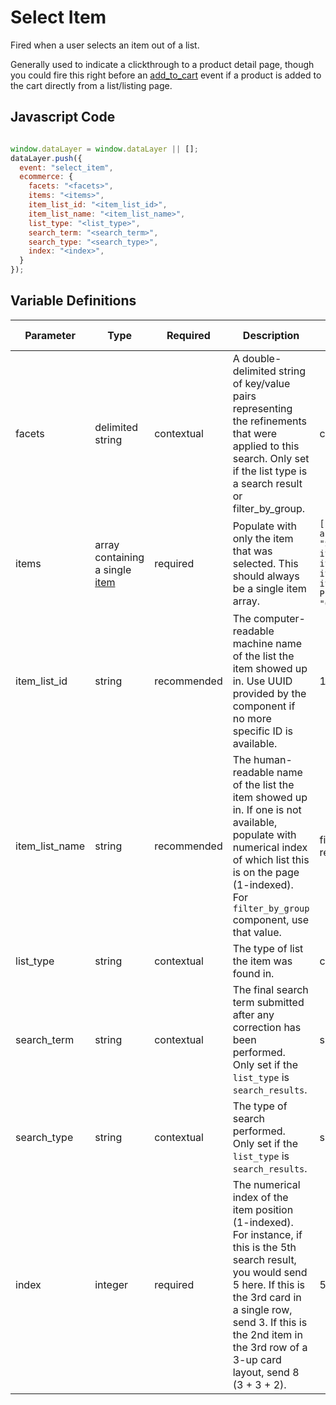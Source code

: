 # Select Item

Fired when a user selects an item out of a list.

Generally used to indicate a clickthrough to a product detail page, though you could fire this right before an [add_to_cart](/events/ecommerce/add_to_cart.md) event if a product is added to the cart directly from a list/listing page.

## Javascript Code

```js

window.dataLayer = window.dataLayer || [];
dataLayer.push({
  event: "select_item",
  ecommerce: {
    facets: "<facets>", 
    items: "<items>", 
    item_list_id: "<item_list_id>", 
    item_list_name: "<item_list_name>", 
    list_type: "<list_type>", 
    search_term: "<search_term>", 
    search_type: "<search_type>", 
    index: "<index>", 
  }
});
```

## Variable Definitions
|Parameter|Type|Required|Description|Example|Pattern|Min Length|Max Length|
| --- | --- | --- | --- | --- | --- | --- | --- |
|facets|delimited string|contextual|A double-delimited string of key/value pairs representing the refinements that were applied to this search. Only set if the list type is a search result or filter_by_group.|category:skin_health\~skin_concern:acne\~featured_as:best_seller|
|items|array containing a single [item](/schemas/item.md)|required|Populate with only the item that was selected. This should always be a single item array.|`[{item_id: "SKU_12345", item_name: "Stan and Friends Tee", affiliation: "Google Merchandise Store", coupon: "SUMMER_FUN", currency: "USD", discount: 2.22, index: 0, item_brand: "Google", item_category: "Apparel", item_category2: "Adult", item_category3: "Shirts", item_category4: "Crew", item_category5: "Short sleeve", item_list_id: "related_products", item_list_name: "Related Products", item_variant: "green", location_id: "ChIJIQBpAG2ahYAR_6128GcTUEo", price: 9.99, quantity: 1}]`
|item_list_id|string|recommended|The computer-readable machine name of the list the item showed up in. Use UUID provided by the component if no more specific ID is available.|12345abcde12345|
|item_list_name|string|recommended|The human-readable name of the list the item showed up in. If one is not available, populate with numerical index of which list this is on the page (1-indexed). For `filter_by_group` component, use that value.|filter_by_group, recommended_products, recently_viewed_products|
|list_type|string|contextual|The type of list the item was found in.|cards, search_results|
|search_term|string|contextual|The final search term submitted after any correction has been performed. Only set if the `list_type` is `search_results`.|sunscreen|
|search_type|string|contextual|The type of search performed. Only set if the `list_type` is `search_results`.|site, filter_by_group|
|index|integer|required|The numerical index of the item position (1-indexed). For instance, if this is the 5th search result, you would send 5 here. If this is the 3rd card in a single row, send 3. If this is the 2nd item in the 3rd row of a 3-up card layout, send 8 (3 + 3 + 2).|5|
